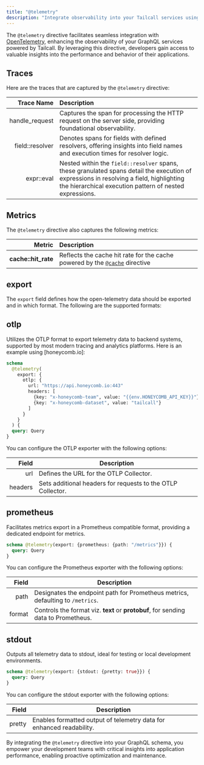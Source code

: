 ```yaml
---
title: "@telemetry"
description: "Integrate observability into your Tailcall services using @telemetry directive with OpenTelemetry."
---
```


The `@telemetry` directive facilitates seamless integration with [OpenTelemetry](https://open-telemetry.io), enhancing the observability of your GraphQL services powered by Tailcall. By leveraging this directive, developers gain access to valuable insights into the performance and behavior of their applications.

## Traces

Here are the traces that are captured by the `@telemetry` directive:

|      Trace Name | Description                                                                                                                                                                                        |
| --------------: | :------------------------------------------------------------------------------------------------------------------------------------------------------------------------------------------------- |
|  handle_request | Captures the span for processing the HTTP request on the server side, providing foundational observability.                                                                                        |
| field::resolver | Denotes spans for fields with defined resolvers, offering insights into field names and execution times for resolver logic.                                                                        |
|      expr::eval | Nested within the `field::resolver` spans, these granulated spans detail the execution of expressions in resolving a field, highlighting the hierarchical execution pattern of nested expressions. |

## Metrics

The `@telemetry` directive also captures the following metrics:

|              Metric | Description                                                                               |
| ------------------: | :---------------------------------------------------------------------------------------- |
| **cache::hit_rate** | Reflects the cache hit rate for the cache powered by the [`@cache`](./cache.md) directive |

## export

The `export` field defines how the open-telemetry data should be exported and in which format. The following are the supported formats:

## otlp

Utilizes the OTLP format to export telemetry data to backend systems, supported by most modern tracing and analytics platforms. Here is an example using [honeycomb.io]:

[honecomb.io]: https://www.honeycomb.io/

```graphql
schema
  @telemetry(
    export: {
      otlp: {
        url: "https://api.honeycomb.io:443"
        headers: [
          {key: "x-honeycomb-team", value: "{{env.HONEYCOMB_API_KEY}}"}
          {key: "x-honeycomb-dataset", value: "tailcall"}
        ]
      }
    }
  ) {
  query: Query
}
```

You can configure the OTLP exporter with the following options:

|   Field | Description                                                 |
| ------: | ----------------------------------------------------------- |
|     url | Defines the URL for the OTLP Collector.                     |
| headers | Sets additional headers for requests to the OTLP Collector. |

## prometheus

Facilitates metrics export in a Prometheus compatible format, providing a dedicated endpoint for metrics.

```graphql
schema @telemetry(export: {prometheus: {path: "/metrics"}}) {
  query: Query
}
```

You can configure the Prometheus exporter with the following options:

|  Field | Description                                                                        |
| -----: | ---------------------------------------------------------------------------------- |
|   path | Designates the endpoint path for Prometheus metrics, defaulting to `/metrics`.     |
| format | Controls the format viz. **text** or **protobuf**, for sending data to Prometheus. |

## stdout

Outputs all telemetry data to stdout, ideal for testing or local development environments.

```graphql
schema @telemetry(export: {stdout: {pretty: true}}) {
  query: Query
}
```

You can configure the stdout exporter with the following options:

|  Field | Description                                                          |
| -----: | -------------------------------------------------------------------- |
| pretty | Enables formatted output of telemetry data for enhanced readability. |

By integrating the `@telemetry` directive into your GraphQL schema, you empower your development teams with critical insights into application performance, enabling proactive optimization and maintenance.
